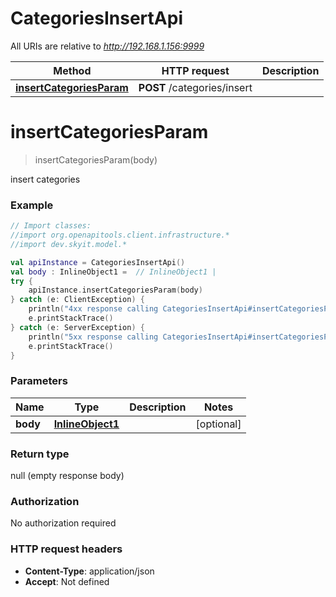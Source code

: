 # CategoriesInsertApi

All URIs are relative to *http://192.168.1.156:9999*

Method | HTTP request | Description
------------- | ------------- | -------------
[**insertCategoriesParam**](CategoriesInsertApi.md#insertCategoriesParam) | **POST** /categories/insert | 


<a name="insertCategoriesParam"></a>
# **insertCategoriesParam**
> insertCategoriesParam(body)



insert categories

### Example
```kotlin
// Import classes:
//import org.openapitools.client.infrastructure.*
//import dev.skyit.model.*

val apiInstance = CategoriesInsertApi()
val body : InlineObject1 =  // InlineObject1 | 
try {
    apiInstance.insertCategoriesParam(body)
} catch (e: ClientException) {
    println("4xx response calling CategoriesInsertApi#insertCategoriesParam")
    e.printStackTrace()
} catch (e: ServerException) {
    println("5xx response calling CategoriesInsertApi#insertCategoriesParam")
    e.printStackTrace()
}
```

### Parameters

Name | Type | Description  | Notes
------------- | ------------- | ------------- | -------------
 **body** | [**InlineObject1**](InlineObject1.md)|  | [optional]

### Return type

null (empty response body)

### Authorization

No authorization required

### HTTP request headers

 - **Content-Type**: application/json
 - **Accept**: Not defined

